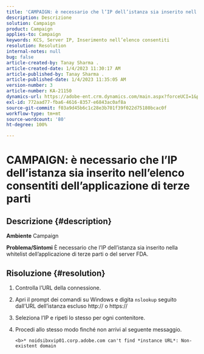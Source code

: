 ```yaml
---
title: 'CAMPAIGN: è necessario che l’IP dell’istanza sia inserito nell’elenco consentiti dell’applicazione di terze parti'
description: Descrizione
solution: Campaign
product: Campaign
applies-to: Campaign
keywords: KCS, Server IP, Inserimento nell’elenco consentiti
resolution: Resolution
internal-notes: null
bug: false
article-created-by: Tanay Sharma .
article-created-date: 1/4/2023 11:30:17 AM
article-published-by: Tanay Sharma .
article-published-date: 1/4/2023 11:35:05 AM
version-number: 3
article-number: KA-21150
dynamics-url: https://adobe-ent.crm.dynamics.com/main.aspx?forceUCI=1&pagetype=entityrecord&etn=knowledgearticle&id=57c7d027-238c-ed11-81ac-6045bd006a22
exl-id: 772aad77-fba6-4616-8357-e6843ac0af8a
source-git-commit: f03a9d45b6c1c28e3b701f39f022d75180bcac0f
workflow-type: tm+mt
source-wordcount: '80'
ht-degree: 100%

---
```


# CAMPAIGN: è necessario che l’IP dell’istanza sia inserito nell’elenco consentiti dell’applicazione di terze parti

## Descrizione {#description}

<b>Ambiente</b>
Campaign


<b>Problema/Sintomi</b>
È necessario che l’IP dell’istanza sia inserito nella whitelist dell’applicazione di terze parti o del server FDA.


## Risoluzione {#resolution}


1. Controlla l’URL della connessione.
2. Apri il prompt dei comandi su Windows e digita `nslookup` seguito dall’URL dell’istanza escluso http:// o https://
3. Seleziona l’IP e ripeti lo stesso per ogni contenitore.
4. Procedi allo stesso modo finché non arrivi al seguente messaggio.

   `<b>* noidsibxvip01.corp.adobe.com can't find *instance URL*: Non-existent domain`
